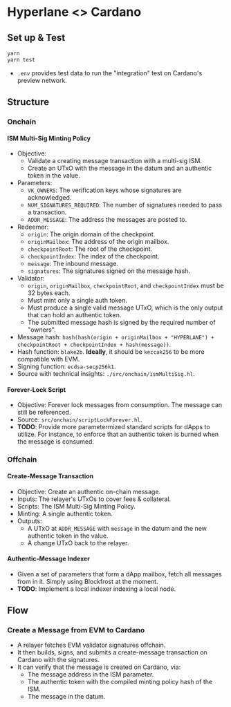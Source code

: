 # Hyperlane <> Cardano

## Set up & Test

```sh
yarn
yarn test
```

- `.env` provides test data to run the "integration" test on Cardano's preview
  network.

## Structure

### Onchain

#### ISM Multi-Sig Minting Policy

- Objective:
  - Validate a creating message transaction with a multi-sig ISM.
  - Create an UTxO with the message in the datum and an authentic token in the
    value.
- Parameters:
  - `VK_OWNERS`: The verification keys whose signatures are acknowledged.
  - `NUM_SIGNATURES_REQUIRED`: The number of signatures needed to pass a
    transaction.
  - `ADDR_MESSAGE`: The address the messages are posted to.
- Redeemer:
  - `origin`: The origin domain of the checkpoint.
  - `originMailbox`: The address of the origin mailbox.
  - `checkpointRoot`: The root of the checkpoint.
  - `checkpointIndex`: The index of the checkpoint.
  - `message`: The inbound message.
  - `signatures`: The signatures signed on the message hash.
- Validator:
  - `origin`, `originMailbox`, `checkpointRoot`, and `checkpointIndex` must be
    32 bytes each.
  - Must mint only a single auth token.
  - Must produce a single valid message UTxO, which is the only output that can
    hold an authentic token.
  - The submitted message hash is signed by the required number of "owners".
- Message hash:
  `hash(hash(origin + originMailbox + "HYPERLANE") + checkpointRoot + checkpointIndex + hash(message))`.
- Hash function: `blake2b`. **Ideally**, it should be `keccak256` to be more
  compatible with EVM.
- Signing function: `ecdsa-secp256k1`.
- Source with technical insights: `./src/onchain/ismMultiSig.hl`.

#### Forever-Lock Script

- Objective: Forever lock messages from consumption. The message can still be
  referenced.
- Source: `src/onchain/scriptLockForever.hl`.
- **TODO**: Provide more parametermized standard scripts for dApps to utilize.
  For instance, to enforce that an authentic token is burned when the message is
  consumed.

### Offchain

#### Create-Message Transaction

- Objective: Create an authentic on-chain message.
- Inputs: The relayer's UTxOs to cover fees & collateral.
- Scripts: The ISM Multi-Sig Minting Policy.
- Minting: A single authentic token.
- Outputs:
  - A UTxO at `ADDR_MESSAGE` with `message` in the datum and the new authentic
    token in the value.
  - A change UTxO back to the relayer.

#### Authentic-Message Indexer

- Given a set of parameters that form a dApp mailbox, fetch all messages from in
  it. Simply using Blockfrost at the moment.
- **TODO**: Implement a local indexer indexing a local node.

## Flow

### Create a Message from EVM to Cardano

- A relayer fetches EVM validator signatures offchain.
- It then builds, signs, and submits a create-message transaction on Cardano
  with the signatures.
- It can verify that the message is created on Cardano, via:
  - The message address in the ISM parameter.
  - The authentic token with the compiled minting policy hash of the ISM.
  - The message in the datum.

